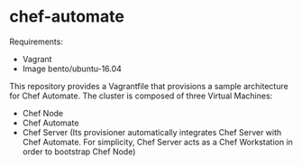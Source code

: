 # chef-automate

Requirements: 

- Vagrant
- Image bento/ubuntu-16.04

This repository provides a Vagrantfile that provisions a sample architecture for Chef Automate. The cluster is composed of three Virtual Machines: 

- Chef Node
- Chef Automate
- Chef Server (Its provisioner automatically integrates Chef Server with Chef Automate. For simplicity, Chef Server acts as a Chef Workstation in order to bootstrap Chef Node)

